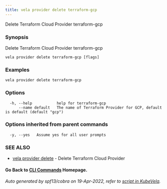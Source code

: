 ```yaml
---
title: vela provider delete terraform-gcp
---
```


Delete Terraform Cloud Provider terraform-gcp

### Synopsis

Delete Terraform Cloud Provider terraform-gcp

```
vela provider delete terraform-gcp [flags]
```

### Examples

```
vela provider delete terraform-gcp
```

### Options

```
  -h, --help           help for terraform-gcp
      --name default   The name of Terraform Provider for GCP, default is default (default "gcp")
```

### Options inherited from parent commands

```
  -y, --yes   Assume yes for all user prompts
```

### SEE ALSO

* [vela provider delete](vela_provider_delete)	 - Delete Terraform Cloud Provider

#### Go Back to [CLI Commands](vela) Homepage.


###### Auto generated by spf13/cobra on 19-Apr-2022, refer to [script in KubeVela](https://github.com/kubevela/kubevela/tree/master/hack/docgen).
